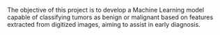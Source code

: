 The objective of this project is to develop a Machine Learning model capable of classifying tumors as benign or malignant based on features extracted from digitized images, aiming to assist in early diagnosis.

